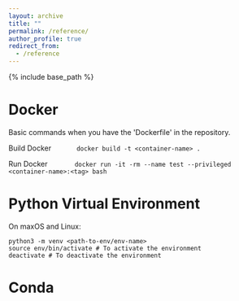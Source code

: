```yaml
---
layout: archive
title: ""
permalink: /reference/
author_profile: true
redirect_from:
  - /reference
---
```


{% include base_path %}

Docker
======
Basic commands when you have the 'Dockerfile' in the repository.

Build Docker $\;\;\;\;\;\;\;\;\;\;\;\;$ `docker build -t <container-name> .`

Run Docker $\;\;\;\;\;\;\;\;\;\;\;\;\;$ `docker run -it -rm --name test --privileged <container-name>:<tag> bash`

Python Virtual Environment
======
On maxOS and Linux:
~~~
python3 -m venv <path-to-env/env-name>
source env/bin/activate # To activate the environment
deactivate # To deactivate the environment
~~~

Conda
======


